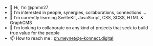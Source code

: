 - 👋 Hi, I’m @phmn27
- 👀 I’m interested in people, synergies, collaborations, connections ... 
- 🌱 I’m currently learning SvelteKit, JavaScript, CSS, SCSS, HTML & GraphCMS
- 💞️ I’m looking to collaborate on any kind of projects that seek to build true value for the people
- 📫 How to reach me : ph.meynet@e-konnect.digital

<!---
phmn27/phmn27 is a ✨ special ✨ repository because its `README.md` (this file) appears on your GitHub profile.
You can click the Preview link to take a look at your changes.
--->

